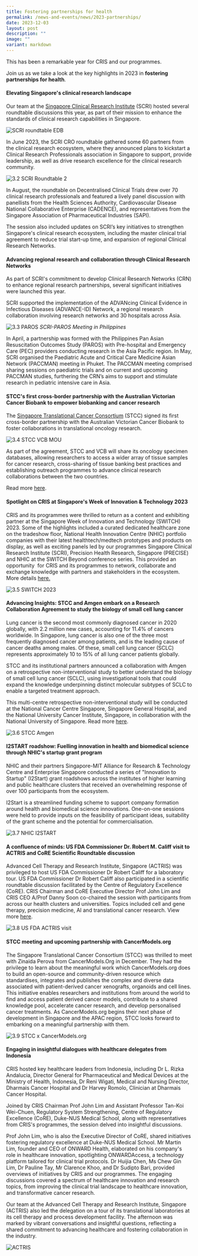 ```yaml
---
title: Fostering partnerships for health
permalink: /news-and-events/news/2023-partnerships/
date: 2023-12-03
layout: post
description: ""
image: ""
variant: markdown
---
```

This has been a remarkable year for CRIS and our programmes. 

Join us as we take a look at the key highlights in 2023 in **fostering partnerships for health**.

#### **Elevating Singapore's clinical research landscape**

Our team at the [Singapore Clinical Research Institute](https://scri.edu.sg) (SCRI) hosted several roundtable discussions this year, as part of their mission to enhance the standards of clinical research capabilities in Singapore. 

![SCRI roundtable EDB](/images/Resources\_News/231203%20Year%20in%20review/3\_1\_SCRI.png)

In June 2023, the SCRI CRO roundtable gathered some 60 partners from the clinical research ecosystem, where they announced plans to kickstart a Clinical Research Professionals association in Singapore to support, provide leadership, as well as drive research excellence for the clinical research community. 

![3.2 SCRI Roundtable 2](/images/Resources\_News/231203%20Year%20in%20review/3\_2\_SCRI2.png)

In August, the roundtable on Decentralised Clinical Trials drew over 70 clinical research professionals and featured a lively panel discussion with panellists from the Health Sciences Authority, Cardiovascular Disease National Collaborative Enterprise (CADENCE), and representatives from the Singapore Association of Pharmaceutical Industries (SAPI). 

The session also included updates on SCRI’s key initiatives to strengthen Singapore's clinical research ecosystem, including the master clinical trial agreement to reduce trial start-up time, and expansion of regional Clinical Research Networks.


#### **Advancing regional research and collaboration through Clinical Research Networks**

As part of SCRI's commitment to develop Clinical Research Networks (CRN) to enhance regional research partnerships, several significant initiatives were launched this year. 

SCRI supported the implementation of the ADVANcing Clinical Evidence in Infectious Diseases (ADVANCE-ID) Network, a regional research collaboration involving research networks and 30 hospitals across Asia.

![3.3 PAROS](/images/Resources\_News/231203%20Year%20in%20review/3\_3\_PAROS\_meeting.png)
*SCRI-PAROS Meeting in Philippines*

In April, a partnership was formed with the Philippines Pan Asian Resuscitation Outcomes Study (PAROS) with Pre-hospital and Emergency Care (PEC) providers conducting research in the Asia Pacific region. In May, SCRI organised the Paediatric Acute and Critical Care Medicine Asian Network (PACCMAN) meeting in Phuket. The PACCMAN meeting comprised sharing sessions on paediatric trials and on current and upcoming PACCMAN studies, furthering the CRN’s aims to support and stimulate research in pediatric intensive care in Asia.


#### **STCC's first cross-border partnership with the Australian Victorian Cancer Biobank to empower biobanking and cancer research**

The [Singapore Translational Cancer Consortium](https://stcc.sg) (STCC) signed its first cross-border partnership with the Australian Victorian Cancer Biobank to foster collaborations in translational oncology research. 

![3.4 STCC VCB MOU](/images/Resources\_News/231203%20Year%20in%20review/3\_4\_STCC\_VCB\_MOU.png)

As part of the agreement, STCC and VCB will share its oncology specimen databases, allowing researchers to access a wider array of tissue samples for cancer research, cross-sharing of tissue banking best practices and establishing outreach programmes to advance clinical research collaborations between the two countries. 

Read more [here](https://www.linkedin.com/posts/crissg\_partnerships-oncology-translationaloncology-activity-7059754757837455360-F4bN).


#### Spotlight on CRIS at Singapore's Week of Innovation & Technology 2023

CRIS and its programmes were thrilled to return as a content and exhibiting partner at the Singapore Week of Innovation and Technology (SWITCH) 2023. Some of the highlights included a curated dedicated healthcare zone on the tradeshow floor, National Health Innovation Centre (NHIC) portfolio companies with their latest healthtech/medtech prototypes and products on display, as well as exciting panels led by our programmes Singapore Clinical Research Institute (SCRI), Precision Health Research, Singapore (PRECISE) and NHIC at the SWITCH Beyond conference series. This provided an opportunity  for CRIS and its programmes to network, collaborate and exchange knowledge with partners and stakeholders in the ecosystem. More details [here.](https://www.linkedin.com/posts/crissg\_switchsg-populationhealth-sustainable-activity-7125301243194851329-t7pe)

![3.5 SWITCH 2023](/images/Resources\_News/231203%20Year%20in%20review/3\_5\_SWITCH.png)

#### Advancing Insights: STCC and Amgen embark on a Research Collaboration Agreement to study the biology of small cell lung cancer

Lung cancer is the second most commonly diagnosed cancer in 2020 globally, with 2.2 million new cases, accounting for 11.4% of cancers worldwide. In Singapore, lung cancer is also one of the three most frequently diagnosed cancer among patients, and is the leading cause of cancer deaths among males. Of these, small cell lung cancer (SCLC) represents approximately 10 to 15% of all lung cancer patients globally.

STCC and its institutional partners announced a collaboration with Amgen on a retrospective non-interventional study to better understand the biology of small cell lung cancer (SCLC), using investigational tools that could expand the knowledge underpinning distinct molecular subtypes of SCLC to enable a targeted treatment approach.

This multi-centre retrospective non-interventional study will be conducted at the National Cancer Centre Singapore, Singapore General Hospital, and the National University Cancer Institute, Singapore, in collaboration with the National University of Singapore. Read more [here](https://www.linkedin.com/feed/update/urn:li:activity:7114791176070725632/).

![3.6 STCC Amgen ](/images/Resources\_News/231203%20Year%20in%20review/3\_6\_STCC\_Amgen.jpg)

#### I2START roadshow: Fuelling innovation in health and biomedical science through NHIC's startup grant program

NHIC and their partners Singapore-MIT Alliance for Research & Technology Centre and Enterprise Singapore conducted a series of "Innovation to Startup" (I2Start) grant roadshows across the institutes of higher learning and public healthcare clusters that received an overwhelming response of over 100 participants from the ecosystem.

I2Start is a streamlined funding scheme to support company formation around health and biomedical science innovations. One-on-one sessions were held to provide inputs on the feasibility of participant ideas, suitability of the grant scheme and the potential for commercialisation.

![3.7 NHIC I2START](/images/Resources\_News/231203%20Year%20in%20review/3\_7\_NHIC.png)

#### A confluence of minds: US FDA Commissioner Dr. Robert M. Califf visit to ACTRIS and CoRE Scientific Roundtable discussion

Advanced Cell Therapy and Research Institute, Singapore (ACTRIS) was privileged to host US FDA Commissioner Dr Robert Califf for a laboratory tour. US FDA Commissioner Dr Robert Califf also participated in a scientific roundtable discussion facilitated by the Centre of Regulatory Excellence (CoRE). CRIS Chairman and CoRE Executive Director Prof John Lim and CRIS CEO A/Prof Danny Soon co-chaired the session with participants from across our health clusters and universities. Topics included cell and gene therapy, precision medicine, AI and translational cancer research. View more [here](https://www.linkedin.com/feed/update/urn:li:activity:7112965432453591041/).

![3.8 US FDA ACTRIS visit](/images/Resources\_News/231203%20Year%20in%20review/3\_8\_US\_FDA\_ACTRIS.png)

#### STCC meeting and upcoming partnership with CancerModels.org

The Singapore Translational Cancer Consortium (STCC) was thrilled to meet with Zinaida Perova from CancerModels.Org in December. They had the privilege to learn about the meaningful work which CancerModels.org does to build an open-source and community-driven resource which standardises, integrates and publishes the complex and diverse data associated with patient-derived cancer xenografts, organoids and cell lines. This initiative enables researchers and institutions from around the world to find and access patient derived cancer models, contribute to a shared knowledge pool, accelerate cancer research, and develop personalised cancer treatments. As CancerModels.org begins their next phase of development in Singapore and the APAC region, STCC looks forward to embarking on a meaningful partnership with them.

![3.9 STCC x CancerModels.org](/images/Resources\_News/231203%20Year%20in%20review/3\_9\_STCC\_Cancermodels.jpg)

#### Engaging in insightful dialogues with healthcare delegates from Indonesia

CRIS hosted key healthcare leaders from Indonesia, including Dr L. Rizka Andalucia, Director General for Pharmaceutical and Medical Devices at the Ministry of Health, Indonesia, Dr Reni Wigati, Medical and Nursing Director, Dharmais Cancer Hospital and Dr Harvey Romolo, Clinician at Dharmais Cancer Hospital.

Joined by CRIS Chairman Prof John Lim and Assistant Professor Tan-Koi Wei-Chuen, Regulatory System Strengthening, Centre of Regulatory Excellence (CoRE), Duke-NUS Medical School, along with representatives from CRIS's programmes, the session delved into insightful discussions.

Prof John Lim, who is also the Executive Director of CoRE, shared initiatives fostering regulatory excellence at Duke-NUS Medical School. Mr Martin Lim, founder and CEO of ONWARD Health, elaborated on his company's role in healthcare innovation, spotlighting ONWARDAccess, a technology platform tailored for clinical trial protocols. Dr Huijia Chen, Ms Chew Gin Lim, Dr Pauline Tay, Mr Clarence Khoo, and Dr Sudipto Bari, provided overviews of initiatives by CRIS and our programmes. The engaging discussions covered a spectrum of healthcare innovation and research topics, from improving the clinical trial landscape to healthcare innovation, and transformative cancer research.

Our team at the Advanced Cell Therapy and Research Institute, Singapore (ACTRIS) also led the delegation on a tour of its translational laboratories at its cell therapy and process development facility. The afternoon was marked by vibrant conversations and insightful questions, reflecting a shared commitment to advancing healthcare and fostering collaboration in the industry.

![ACTRIS](/images/Resources\_News/231203%20Year%20in%20review/LR\_DSC\_4894.png)